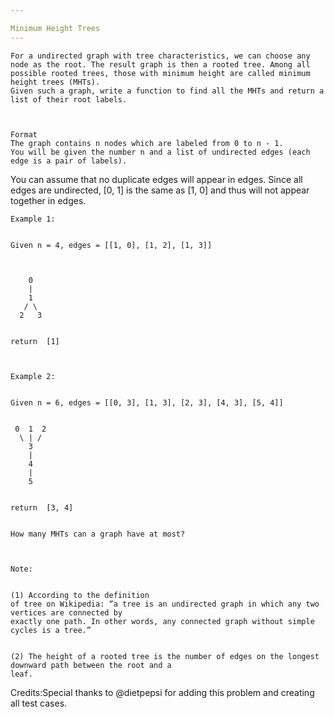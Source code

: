 ```yaml
---

Minimum Height Trees 
---
```



    For a undirected graph with tree characteristics, we can choose any node as the root. The result graph is then a rooted tree. Among all possible rooted trees, those with minimum height are called minimum height trees (MHTs).
    Given such a graph, write a function to find all the MHTs and return a list of their root labels.



    Format
    The graph contains n nodes which are labeled from 0 to n - 1.
    You will be given the number n and a list of undirected edges (each edge is a pair of labels).

 
You can assume that no duplicate edges will appear in edges. Since all edges are
    undirected, [0, 1] is the same as [1, 0] and thus will not appear together in
    edges.


    Example 1:


    Given n = 4, edges = [[1, 0], [1, 2], [1, 3]]



        0
        |
        1
       / \
      2   3


    return  [1]



    Example 2:


    Given n = 6, edges = [[0, 3], [1, 3], [2, 3], [4, 3], [5, 4]]


     0  1  2
      \ | /
        3
        |
        4
        |
        5


    return  [3, 4]


    How many MHTs can a graph have at most?



    Note:


    (1) According to the definition
    of tree on Wikipedia: “a tree is an undirected graph in which any two vertices are connected by
    exactly one path. In other words, any connected graph without simple cycles is a tree.”


    (2) The height of a rooted tree is the number of edges on the longest downward path between the root and a
    leaf.


Credits:Special thanks to @dietpepsi for adding this problem and creating all test cases.


